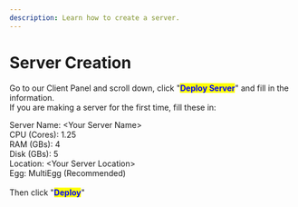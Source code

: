 ```yaml
---
description: Learn how to create a server.
---
```


# Server Creation

Go to our Client Panel and scroll down, click "<mark style="color:blue;">**Deploy Server**</mark>"  and fill in the information.\
If you are making a server for the first time, fill these in:

Server Name: \<Your Server Name>\
CPU (Cores): 1.25\
RAM (GBs): 4\
Disk (GBs): 5\
Location: \<Your Server Location>\
Egg: MultiEgg (Recommended)\
\
Then click "<mark style="color:blue;">**Deploy**</mark>"
